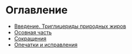 # Оглавление

- [Введение. Триглицериды природных жиров](./Introduction.md)
- [Осовная часть](./Main.md)
- [Сокращения](./Abbreviations.md)
- [Опечатки и исправления](./Errors.md)
